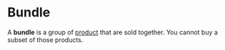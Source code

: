 # Bundle

A **bundle** is a group of [product] that are sold together. You cannot buy a subset of those products.



[product]: ../product-information-management/product.md
